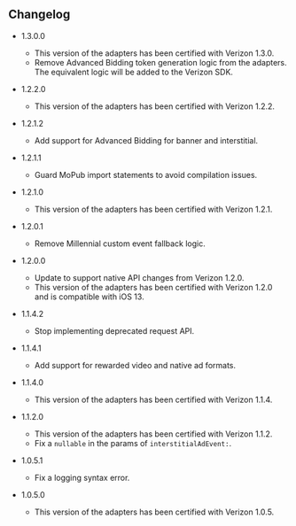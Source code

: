 ## Changelog
* 1.3.0.0
   * This version of the adapters has been certified with Verizon 1.3.0.
   * Remove Advanced Bidding token generation logic from the adapters. The equivalent logic will be added to the Verizon SDK.
   
 * 1.2.2.0
    * This version of the adapters has been certified with Verizon 1.2.2.

 * 1.2.1.2
    * Add support for Advanced Bidding for banner and interstitial.

 * 1.2.1.1
    * Guard MoPub import statements to avoid compilation issues.

 * 1.2.1.0
    * This version of the adapters has been certified with Verizon 1.2.1.

 * 1.2.0.1
    * Remove Millennial custom event fallback logic.

 * 1.2.0.0
    * Update to support native API changes from Verizon 1.2.0.
    * This version of the adapters has been certified with Verizon 1.2.0 and is compatible with iOS 13.

 * 1.1.4.2
    * Stop implementing deprecated request API.

 * 1.1.4.1
    * Add support for rewarded video and native ad formats.
    
 * 1.1.4.0
    * This version of the adapters has been certified with Verizon 1.1.4.

 * 1.1.2.0
    * This version of the adapters has been certified with Verizon 1.1.2.
    * Fix a `nullable` in the params of `interstitialAdEvent:`.

 * 1.0.5.1
    * Fix a logging syntax error.

 * 1.0.5.0
    * This version of the adapters has been certified with Verizon 1.0.5.
